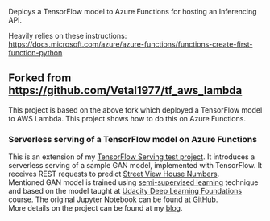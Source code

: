 Deploys a TensorFlow model to Azure Functions for hosting an Inferencing API.

Heavily relies on these instructions: https://docs.microsoft.com/azure/azure-functions/functions-create-first-function-python

## Forked from https://github.com/Vetal1977/tf_aws_lambda

This project is based on the above fork which deployed a TensorFlow model to AWS Lambda. This project shows how to do this on Azure Functions.

### Serverless serving of a TensorFlow model on Azure Functions
This is an extension of my [TensorFlow Serving test project](https://github.com/Vetal1977/tf_serving_example). It introduces a serverless serving of a sample GAN model, implemented with TensorFlow. It receives REST requests to predict [Street View House Numbers](http://ufldl.stanford.edu/housenumbers/).  
Mentioned GAN model is trained using [semi-supervised learning](https://en.wikipedia.org/wiki/Semi-supervised_learning) technique and based on the model taught at [Udacity Deep Learning Foundations](https://www.udacity.com/course/deep-learning-nanodegree-foundation--nd101) course. The original Jupyter Notebook can be found at [GitHub](https://github.com/udacity/deep-learning/tree/master/semi-supervised).  
More details on the project can be found at my [blog](https://medium.com/@vitaly.bezgachev/serving-tensorflow-models-serverless-6a39614094ff).